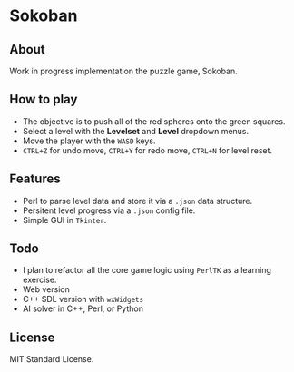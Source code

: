 # Sokoban
## About
Work in progress implementation the puzzle game, Sokoban.

## How to play
* The objective is to push all of the red spheres onto the green squares.
* Select a level with the **Levelset** and **Level** dropdown menus.
* Move the player with the `WASD` keys. 
* `CTRL+Z` for undo move, `CTRL+Y` for redo move, `CTRL+N` for level reset.

## Features
* Perl to parse level data and store it via a `.json` data structure.
* Persitent level progress via a `.json` config file.
* Simple GUI in `Tkinter`.

## Todo
* I plan to refactor all the core game logic using `PerlTK` as a learning exercise.
* Web version
* C++ SDL version with `wxWidgets` 
* AI solver in C++, Perl, or Python

## License 
MIT Standard License.

